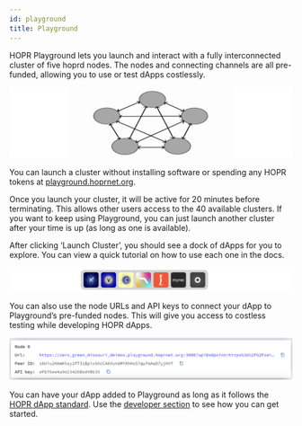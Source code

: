 ```yaml
---
id: playground
title: Playground
---
```


HOPR Playground lets you launch and interact with a fully interconnected cluster of five hoprd nodes. The nodes and connecting channels are all pre-funded, allowing you to use or test dApps costlessly.

![Playground Cluster](./images-dApps/playground-cluster.png)

You can launch a cluster without installing software or spending any HOPR tokens at [playground.hoprnet.org](https://playground.hoprnet.org/).

Once you launch your cluster, it will be active for 20 minutes before terminating. This allows other users access to the 40 available clusters. If you want to keep using Playground, you can just launch another cluster after your time is up (as long as one is available).

After clicking ‘Launch Cluster’, you should see a dock of dApps for you to explore. You can view a quick tutorial on how to use each one in the docs.

![Playground Cluster](./images-dApps/playground-dock.png)

You can also use the node URLs and API keys to connect your dApp to Playground’s pre-funded nodes. This will give you access to costless testing while developing HOPR dApps.

![Playground Cluster](./images-dApps/playground-single-node-details.png)

You can have your dApp added to Playground as long as it follows the [HOPR dApp standard](https://github.com/hoprnet/hopr-community/blob/main/DAPP_STANDARD.md). Use the [developer section](/developers/intro) to see how you can get started.
